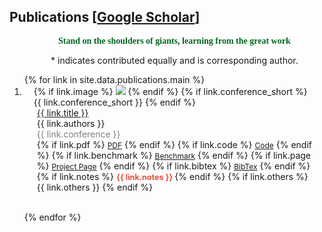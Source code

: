 <!-- <h2 id="publications" style="margin: 2px 0px -15px;">Publications [<a href="https://scholar.google.com/citations?user=nRPD3tAAAAAJ&hl=en">Google Scholar</a>]</h2> -->

<h2 id="publications">
  Publications [<a href="https://scholar.google.com/citations?user=nRPD3tAAAAAJ&hl=en">Google Scholar</a>]
</h2>

<div class="publications">
<ol class="bibliography">
<p style="text-align:center; font-size:14px;"><font color="#006621" face="Arial Black"><b>Stand on the shoulders of giants, learning from the great work</b></font></p>
<!-- <p><font color="#006621"><b>Stand on the shoulders of giants, learning from the great work of others.</b></font></p> -->
<p style="text-align:center;">&ast; indicates contributed equally and <i class="fa-regular fa-envelope fa-xs"></i> is corresponding author.</p>
{% for link in site.data.publications.main %}

<li>
<div class="pub-row {% if link.highlight %}highlight{% endif %}">
  <div class="col-sm-3 abbr" style="position: relative;padding-right: 15px;padding-left: 15px;">
    {% if link.image %} 
    <img src="{{ link.image }}" class="teaser img-fluid z-depth-1" style="width=100;height=40%">
    {% endif %}
    {% if link.conference_short %} 
    <abbr class="badge">{{ link.conference_short }}</abbr>
    {% endif %}
  </div>
  <div class="col-sm-9" style="position: relative;padding-right: 15px;padding-left: 20px;">
      <div class="title"><a href="{{ link.pdf }}">{{ link.title }}</a></div>
      <div class="author">{{ link.authors }}</div>
      <div class="periodical" style="color: gray;">{{ link.conference }}
      </div>
    <div class="links">
      {% if link.pdf %} 
      <a href="{{ link.pdf }}" class="btn btn-sm z-depth-0" role="button" target="_blank" style="font-size:12px;">PDF</a>
      {% endif %}
      {% if link.code %} 
      <a href="{{ link.code }}" class="btn btn-sm z-depth-0" role="button" target="_blank" style="font-size:12px;">Code</a>
      {% endif %}
      {% if link.benchmark %} 
      <a href="{{ link.benchmark }}" class="btn btn-sm z-depth-0" role="button" target="_blank" style="font-size:12px;">Benchmark</a>
      {% endif %}
      {% if link.page %} 
      <a href="{{ link.page }}" class="btn btn-sm z-depth-0" role="button" target="_blank" style="font-size:12px;">Project Page</a>
      {% endif %}
      {% if link.bibtex %} 
      <a href="{{ link.bibtex }}" class="btn btn-sm z-depth-0" role="button" target="_blank" style="font-size:12px;">BibTex</a>
      {% endif %}
      {% if link.notes %} 
      <!-- <i class="note" style="color:#e74d3c">{{ link.notes }}</i> -->
      <span style="color: #e74d3c; font-weight: bold; font-size: 0.9em;">
        {{ link.notes }}
      </span>
      {% endif %}
      {% if link.others %} 
      {{ link.others }}
      {% endif %}
    </div>
  </div>
</div>
</li>

<br>

{% endfor %}

</ol>
</div>

